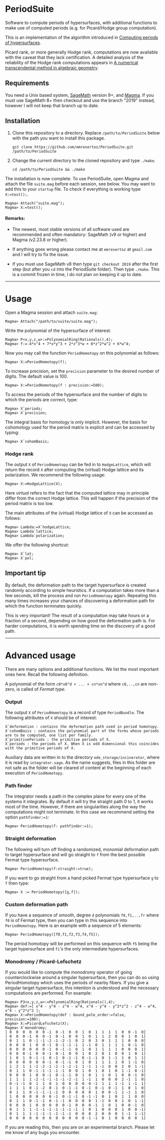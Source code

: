 # PeriodSuite

Software to compute periods of hypersurfaces, with additional functions to make use of computed periods (e.g. for Picard/Hodge group computation).

This is an implementation of the algorithm introduced in [Computing periods of hypersurfaces](https://arxiv.org/abs/1803.08068).

Picard rank, or more generally Hodge rank, computations are now available with the caveat that they lack certification. A detailed analysis of the reliability of the Hodge rank computations appears in [A numerical transcendental method in algebraic geometry](https://arxiv.org/abs/1811.10634).

## Requirements

You need a Unix based system, [SageMath](http://www.sagemath.org/) version 9+, and [Magma](https://magma.maths.usyd.edu.au/). If you must use SageMath 8+ then checkout and use the branch "2019" instead, however I will not keep that branch up to date. 

## Installation

1) Clone this repository to a directory. Replace `/path/to/PeriodSuite` below with the path you want to install this package.

    ```
    git clone https://github.com/emresertoz/PeriodSuite.git /path/to/PeriodSuite
    ```

2) Change the current directory to the cloned repository and type `./make`.

    ```
    cd /path/to/PeriodSuite && ./make
    ```

The installation is now complete. To use PeriodSuite, open Magma and attach the file `suite.mag` before each session, see below. You may want to add this to your `startup` file. To check if everything is working type `X:=test();`.

    Magma> Attach("suite.mag");
    Magma> X:=test();

#### Remarks:

- The newest, most stable versions of all software used are recommended and often mandatory: SageMath \(v9 or higher\) and Magma \(v2.23.8 or higher\). 

- If anything goes wrong please contact me at `emresertoz` at `gmail.com` and I will try to fix the issue.

- If you must use SageMath v8 then type `git checkout 2019` after the first step (but after you `cd` into the PeriodSuite folder). Then type `./make`. This is a commit frozen in time, I do not plan on keeping it up to date.

******

# Usage

Open a Magma session and attach `suite.mag`:

    Magma> Attach("/path/to/suite/suite.mag");

Write the polynomial of the hypersurface of interest:

    Magma> P<x,y,z,w>:=PolynomialRing(Rationals(),4);
    Magma> f:=-4*x^4 + 7*x*y^3 + 2*z^3*w + 6*z^2*w^2 + 6*w^4;

Now you may call the function `PeriodHomotopy` on this polynomial as follows:

    Magma> X:=PeriodHomotopy(f);

To increase precision, set the `precision` parameter to the desired number of digits. The default value is 100.

    Magma> X:=PeriodHomotopy(f : precision:=500);

To access the periods of the hypersurface and the number of digits to which the periods are correct, type:

    Magma> X`periods;
    Magma> X`precision;

 The integral basis for homology is only implicit. However, the basis for cohomology used for the period matrix is explicit and can be accessed by typing:

    Magma> X`cohomBasis;

### Hodge rank

The output `X` of `PeriodHomotopy` can be fed in to `HodgeLattice`, which will return the record `X` after computing the (virtual) Hodge lattice and its polarization. We recommend the following usage:

    Magma> X:=HodgeLattice(X);

Here *virtual* refers to the fact that the computed lattice may in principle differ from the correct Hodge lattice. This will happen if the precision of the period matrix is too low. 

The main attributes of the (virtual) Hodge lattice of `X` can be accessed as follows:

    Magma> Lambda:=X`hodgeLattice;
    Magma> Lambda`lattice;
    Magma> Lambda`polarization;

We offer the following shortcut:

    Magma> X`lat;
    Magma> X`pol;

## Important tip

By default, the deformation path to the target hypersurface is created randomly according to simple heuristics. If a computation takes more than a few seconds, kill the process and run `PeriodHomotopy` again. Repeating this many times increases your chances of discovering a deformation path for which the function terminates quickly.

This is very important! The result of a computation may take hours or a fraction of a second, depending on how good the deformation path is. For harder computations, it is worth spending time on the discovery of a good path.

******

# Advanced usage

There are many options and additional functions. We list the most important ones here. Recall the following definition.

A polynomial of the form `c0*x0^d + ... + cn*xn^d` where `c0,..,cn` are non-zero, is called of *Fermat type*.

### Output

The output `X` of `PeriodHomotopy` is a record of type `PeriodBundle`. The following attributes of `X` should be of interest:

```
X`deformation : contains the deformation path used in period homotopy. 
X`cohomBasis : contains the polynomial part of the forms whose periods are to be computed, one list per family.
X`primitivePeriods : the primitive periods of X.
X`periods : the periods of X. When X is odd dimensional this coincides with the primitive periods of X.
```

Auxiliary data are written in to the directory `ode_storage/incinerator`, where it is read by `integrator.sage`. As the name suggests, files in this folder are not safe as the folder will be cleared of content at the beginning of each execution of `PeriodHomotopy`. 

### Path finder

The integrator needs a path in the complex plane for every one of the systems it integrates. By default it will try the straight path 0 to 1, it works most of the time. However, if there are singularities along the way the computations might not terminate. In this case we recommend setting the option `pathfinder:=1`:

    Magma> PeriodHomotopy(f: pathfinder:=1);

### Straight deformation

The following will turn off finding a randomized, monomial deformation path to target hypersurface and will go straight to `f` from the best possible Fermat type hypersurface.

    Magma> PeriodHomotopy(f:straight:=true);

If you want to go straight from a hand picked Fermat type hypersurface `g` to `f` then type: 

    Magma> X := PeriodHomotopy([g,f]);

### Custom deformation path

If you have a sequence of smooth, degree `d` polynomials `f0,f1,..,fr` where `f0` is of Fermat type, then you can type in this sequence into `PeriodHomotopy`. Here is an example with a sequence of 5 elements:

    Magma> PeriodHomotopy([f0,f1,f2,f3,f4,f5]);

The period homotopy will be performed on this sequence with `f5` being the target hypersurface and `fi`'s the only intermediate hypersurfaces.

### Monodromy / Picard-Lefschetz

If you would like to compute the monodromy operator of going counterclockwise around a singular hypersurface, then you can do so using PeriodHomotopy which uses the periods of nearby fibers. If you give a singular target hypersurface, this intention is understood and the necessary computations are performed. For example:

    Magma> P3<x,y,z,w>:=PolynomialRing(Rationals(),4);
    Magma> def:=[ x^4 - y^4 - z^4 - w^4, x^4 - y^4 - y^2*z^2 - z^4 - w^4, x^4 - y^2*z^2 ];
    Magma> X:=PeriodHomotopy(def : bound_pole_order:=false, precision:=100);
    Magma> X:=PicardLefschetz(X);
    Magma> X`monodromy;
    [ 0  0  0  0  0  0 -1  0 -1  0  0  1  0  1  1  1  1  0  0 -1  0]
    [ 0  0  0 -1  0  0 -1  0 -1  0  0  1  0  1  1  2  0  0  1  0  1]
    [ 0  1  1  0 -1 -1 -2 -1 -2 -1  0  2  0  3  0  1  1  1  0  0  0]
    [ 0  0  0  1  0  0 -1  0 -1 -1 -1  1 -1  0  1  1  1  1  0 -1  0]
    [ 0  0  0  0  0  0 -1  0 -1 -1  0  1  0  1  1  1  1  0  0  0  1]
    [ 0  0  0 -1  0  0 -1  0 -1  0  0  1  0  2  0  1  0  0  1  0  1]
    [ 1  0  1  0 -1 -1  0 -1  0 -1 -1  0 -1 -1  0  1 -1  1  0  1  1]
    [ 0  0  0  0  0  0 -1  0 -1 -1  0  1  0  1  1  1  1  0  1 -1  0]
    [ 1  2  1  1 -2 -2 -1 -2 -1 -2 -1  1 -1  1 -1  0  0  2  0  1 -1]
    [ 0  1  1  0 -1 -1 -1 -1 -1  0  0  1  0  1  0  1  0  1 -1  0 -1]
    [ 0  0  0  1  0  0 -1  0 -1 -1  0  1  0  1  1  0  1  0  0 -1  0]
    [ 1  1  1  1 -2 -1 -1 -1 -1 -2 -1  1 -1  1  0  0  0  2 -1  1  0]
    [ 0 -1 -1  0  1  1  0  1  0  0  0  0  0 -1  1  1  1 -1  1 -1  1]
    [ 1  1  1  0 -1 -2  0 -1  0 -1 -1  0 -1  0 -1  0 -1  1  0  1  0]
    [ 0  1  1  0 -1 -1 -1 -1  0  0  0  0  0  1  0  0 -1  1 -1  1  0]
    [ 1  0  0  0  0  0  0 -1  0 -1 -1  0 -1 -1  0  1  0  1  1  0  0]
    [ 0  1  1  0 -1 -1  0 -1 -1  0  0  0  0  1 -1  0  0  1  0  1 -1]
    [ 0  0  0  1  0  0  0  0  0 -1  0  0  0 -1  1  0  1  0  0 -1  0]
    [ 0  1  1  1 -1 -1 -1 -1 -1 -1 -1  1  0  1  0  0  0  1  0  0 -1]
    [ 0  1  1  1 -1 -1 -1 -1 -1 -1  0  0  0  2  0  0  0  1 -1  1 -1]
    [ 0  0  0  0  0  0  0  0  0  0  0  0 -1 -1  0  1  0  0  0  0  1]

If you are reading this, then you are on an experimental branch. Please let me know of any bugs you encounter.
